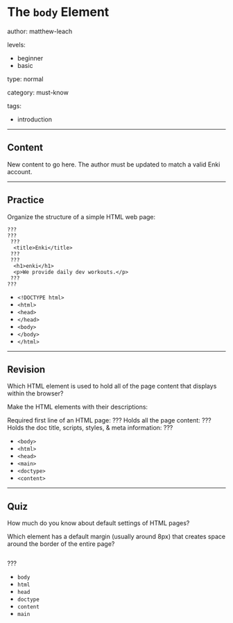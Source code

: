 # The `body` Element
author: matthew-leach

levels:
  - beginner
  - basic

type: normal

category: must-know

tags:
  - introduction

---
## Content

New content to go here. The author must be updated to match a valid Enki account.

---
## Practice

Organize the structure of a simple HTML web page: 

```
???
???
 ???
  <title>Enki</title>
 ???
 ???
  <h1>enki</h1>
  <p>We provide daily dev workouts.</p>
 ???
???
```

* `<!DOCTYPE html>`
* `<html>`
* `<head>`
* `</head>`
* `<body>`
* `</body>`
* `</html>`

---
## Revision

Which HTML element is used to hold all of the page content that displays within the browser?

Make the HTML elements with their descriptions: 

Required first line of an HTML page: ???
Holds all the page content: ???
Holds the doc title, scripts, styles, & meta information: ???


* `<body>`
* `<html>`
* `<head>`
* `<main>`
* `<doctype>`
* `<content>`

---
## Quiz

How much do you know about default settings of HTML pages?

Which element has a default margin (usually around 8px) that creates space around the border of the entire page?

<img src="body-element-margin-gap.svg" alt="">

???

* `body`
* `html`
* `head`
* `doctype`
* `content`
* `main`



